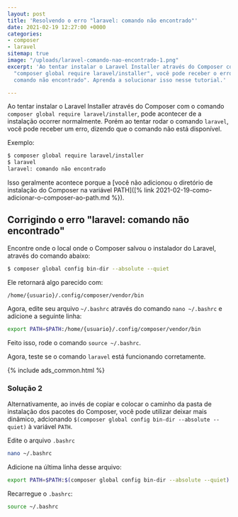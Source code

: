 ```yaml
---
layout: post
title: 'Resolvendo o erro "laravel: comando não encontrado"'
date: 2021-02-19 12:27:00 +0000
categories:
- composer
- laravel
sitemap: true
image: "/uploads/laravel-comando-nao-encontrado-1.png"
excerpt: 'Ao tentar instalar o Laravel Installer através do Composer com o comando
  "composer global require laravel/installer", você pode receber o erro "laravel:
  comando não encontrado". Aprenda a solucionar isso nesse tutorial.'

---
```

Ao tentar instalar o Laravel Installer através do Composer com o comando `composer global require laravel/installer`, pode acontecer de a instalação ocorrer normalmente. Porém ao tentar rodar o comando `laravel`, você pode receber um erro, dizendo que o comando não está disponível.

Exemplo:

```bash
$ composer global require laravel/installer
$ laravel
laravel: comando não encontrado
```

Isso geralmente acontece porque a [você não adicionou o diretório de instalação do Composer na variável PATH](\[% link 2021-02-19-como-adicionar-o-composer-ao-path.md %}).

## Corrigindo o erro "laravel: comando não encontrado"

Encontre onde o local onde o Composer salvou o instalador do Laravel, através do comando abaixo:

```bash
$ composer global config bin-dir --absolute --quiet
```

Ele retornará algo parecido com:

```text
/home/{usuario}/.config/composer/vendor/bin
```

Agora, edite seu arquivo `~/.bashrc` através do comando `nano ~/.bashrc` e adicione a seguinte linha:

```bash
export PATH=$PATH:/home/{usuario}/.config/composer/vendor/bin
```

Feito isso, rode o comando `source ~/.bashrc`.

Agora, teste se o comando `laravel` está funcionando corretamente.

{% include ads_common.html %}

### Solução 2

Alternativamente, ao invés de copiar e colocar o caminho da pasta de instalação dos pacotes do Composer, você pode utilizar deixar mais dinâmico, adcionando `$(composer global config bin-dir --absolute --quiet)` à variável `PATH`.

Edite o arquivo `.bashrc`

```bash
nano ~/.bashrc
```

Adicione na última linha desse arquivo:

```bash
export PATH=$PATH:$(composer global config bin-dir --absolute --quiet)
```

Recarregue o `.bashrc`:

```bash
source ~/.bashrc
```